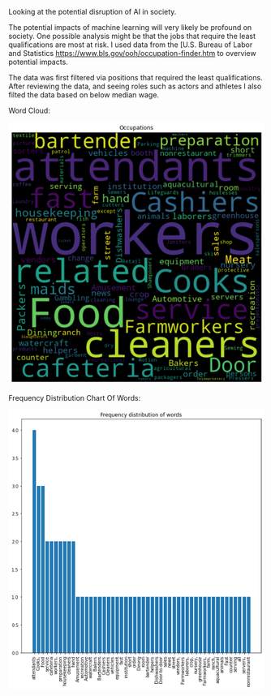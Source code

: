 Looking at the potential disruption of AI in society.

The potential impacts of machine learning will very likely be profound on society. One possible analysis might be that the jobs that require the least qualifications are most at risk. I used data from the [U.S. Bureau of Labor and Statistics https://www.bls.gov/ooh/occupation-finder.htm to overview potential impacts.

The data was first filtered via positions that required the least qualifications. After reviewing the data, and seeing roles such as actors and athletes I also filted the data based on below median wage.

Word Cloud:

![WordCloud](https://github.com/AlexMorris10x/AIJobsDisruption/blob/master/OccupationWordCloud.png?raw=true)

Frequency Distribution Chart Of Words:

![FrequencyDistributionOfWords](https://github.com/AlexMorris10x/AIJobsDisruption/blob/master/FrequencyDistributionOfWords.png?raw=true)
